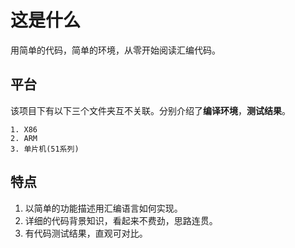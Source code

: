 # 这是什么 #
用简单的代码，简单的环境，从零开始阅读汇编代码。

## 平台 ##
该项目下有以下三个文件夹互不关联。分别介绍了**编译环境**，**测试结果**。

	1. X86
	2. ARM
	3. 单片机(51系列)

## 特点 ##


1. 以简单的功能描述用汇编语言如何实现。
2. 详细的代码背景知识，看起来不费劲，思路连贯。
3. 有代码测试结果，直观可对比。